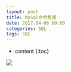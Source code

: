 ```yaml
---
layout: post
title: MySql命令整理
date: 2017-04-06 00:00
categories: SQL
tags: SQL
---
```


* content
{:toc}

![](https://github.com/HarmonyHu/harmonyhu.github.io/raw/master/_posts/images/MySql.jpg)  
